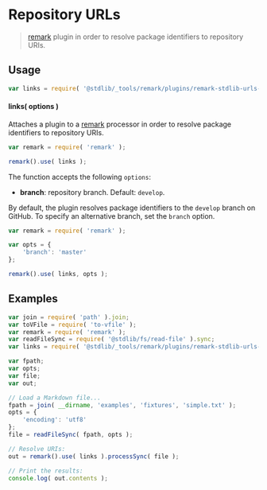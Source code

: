 <!--

@license Apache-2.0

Copyright (c) 2018 The Stdlib Authors.

Licensed under the Apache License, Version 2.0 (the "License");
you may not use this file except in compliance with the License.
You may obtain a copy of the License at

   http://www.apache.org/licenses/LICENSE-2.0

Unless required by applicable law or agreed to in writing, software
distributed under the License is distributed on an "AS IS" BASIS,
WITHOUT WARRANTIES OR CONDITIONS OF ANY KIND, either express or implied.
See the License for the specific language governing permissions and
limitations under the License.

-->

# Repository URLs

> [remark][remark] plugin in order to resolve package identifiers to repository URIs.

<section class="usage">

## Usage

```javascript
var links = require( '@stdlib/_tools/remark/plugins/remark-stdlib-urls-github' );
```

#### links( options )

Attaches a plugin to a [remark][remark] processor in order to resolve package identifiers to repository URIs.

```javascript
var remark = require( 'remark' );

remark().use( links );
```

The function accepts the following `options`:

-   **branch**: repository branch. Default: `develop`.

By default, the plugin resolves package identifiers to the `develop` branch on GitHub. To specify an alternative branch, set the `branch` option.

```javascript
var remark = require( 'remark' );

var opts = {
    'branch': 'master'
};

remark().use( links, opts );
```

</section>

<!-- /.usage -->

<section class="notes">

</section>

<!-- /.notes -->

<section class="examples">

## Examples

<!-- eslint no-undef: "error" -->

```javascript
var join = require( 'path' ).join;
var toVFile = require( 'to-vfile' );
var remark = require( 'remark' );
var readFileSync = require( '@stdlib/fs/read-file' ).sync;
var links = require( '@stdlib/_tools/remark/plugins/remark-stdlib-urls-github' );

var fpath;
var opts;
var file;
var out;

// Load a Markdown file...
fpath = join( __dirname, 'examples', 'fixtures', 'simple.txt' );
opts = {
    'encoding': 'utf8'
};
file = readFileSync( fpath, opts );

// Resolve URIs:
out = remark().use( links ).processSync( file );

// Print the results:
console.log( out.contents );
```

</section>

<!-- /.examples -->

<!-- Section for related `stdlib` packages. Do not manually edit this section, as it is automatically populated. -->

<section class="related">

</section>

<!-- /.related -->

<!-- Section for all links. Make sure to keep an empty line after the `section` element and another before the `/section` close. -->

<section class="links">

[remark]: https://github.com/wooorm/remark

</section>

<!-- /.links -->
